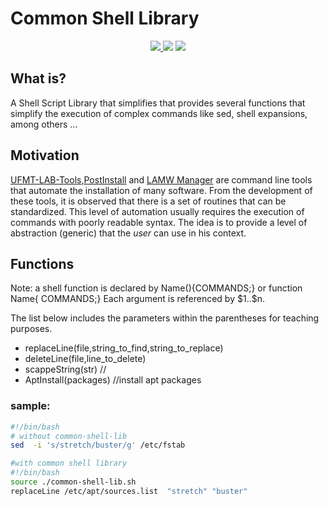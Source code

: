# Common Shell Library
<p align="center">
	  <a href="https://github.com/DanielOliveiraSouza/common-shell-lib/archive/v0.1.0.zip"><img src="https://img.shields.io/badge/Release-v0.1.0-green"/> </a><img src="https://img.shields.io/badge/language-shell-blue"/> <a href="https://github.com/DanielOliveiraSouza/common-shell-lib/LICENSE.md"><img src="https://img.shields.io/github/license/danieloliveirasouza/common-shell-lib"/></a>
</p>

What is?
---
A  Shell Script Library that simplifies  that provides several functions that simplify the execution of complex commands like sed, shell expansions, among others ...

Motivation 
---
[UFMT-LAB-Tools](https://github.com/DanielOliveiraSouza/ufmt-cua-lab-tools),[PostInstall](https://github.com/DanielOliveiraSouza/Linux-PostInstall) and [LAMW Manager](https://github.com/DanielOliveiraSouza/LAMW4Linux-installer) are command line tools that automate the installation of many software.
From the development of these tools, it is observed that there is a set of routines that can be standardized.
This level of automation usually requires the execution of commands with poorly readable syntax. 
The idea is to provide a level of abstraction (generic) that the *user* can use in his context.



Functions
---
Note: a shell function is declared by Name(){COMMANDS;} or function Name{ COMMANDS;}
Each argument is referenced by \$1..\$n.

The list below includes the parameters within the parentheses for teaching purposes.
+ replaceLine(file,string_to_find,string_to_replace)
+ deleteLine(file,line_to_delete)
+ scappeString(str) //
+ AptInstall(packages) //install apt packages

### sample:
```bash
#!/bin/bash 
# without common-shell-lib
sed  -i 's/stretch/buster/g' /etc/fstab

#with common shell library
#!/bin/bash
source ./common-shell-lib.sh
replaceLine /etc/apt/sources.list  "stretch" "buster" 

  ```	
